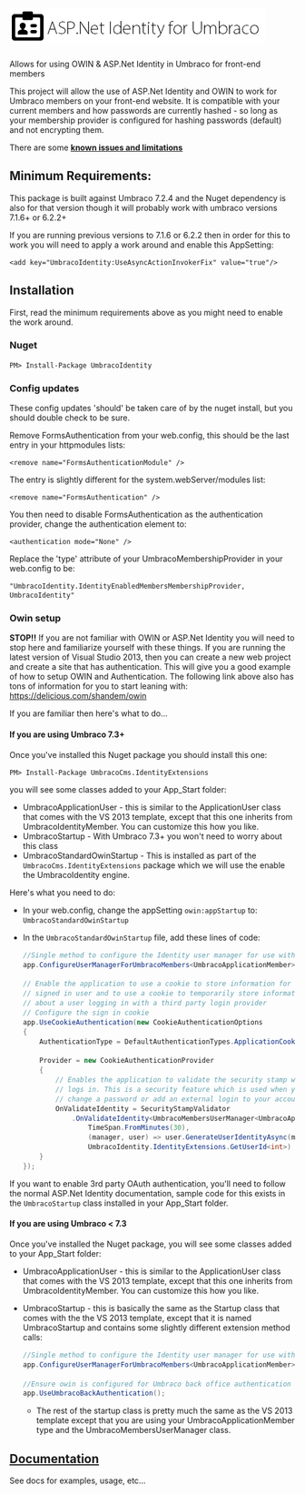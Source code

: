 ![ASP.Net Identity for Umbraco](logo.png?raw=true)
===============

Allows for using OWIN &amp; ASP.Net Identity in Umbraco for front-end members

This project will allow the use of ASP.Net Identity and OWIN to work for Umbraco members on your front-end website. It is compatible with your current members and how passwords are currently hashed - so long as your membership provider is configured for hashing passwords (default) and not encrypting them.

There are some **[known issues and limitations](https://github.com/Shandem/UmbracoIdentity/wiki/Known-Issues)**

## Minimum Requirements:

This package is built against Umbraco 7.2.4 and the Nuget dependency is also for that version though it will probably work with umbraco versions 7.1.6+ or 6.2.2+

If you are running previous versions to 7.1.6 or 6.2.2 then in order for this to work you will need to apply a work around and enable this AppSetting:

    <add key="UmbracoIdentity:UseAsyncActionInvokerFix" value="true"/>

## Installation

First, read the minimum requirements above as you might need to enable the work around.

### Nuget

    PM> Install-Package UmbracoIdentity

### Config updates

These config updates 'should' be taken care of by the nuget install, but you should double check to be sure.

Remove FormsAuthentication from your web.config, this should be the last entry in your httpmodules lists:

    <remove name="FormsAuthenticationModule" />
    
The entry is slightly different for the system.webServer/modules list:

    <remove name="FormsAuthentication" />
    
You then need to disable FormsAuthentication as the authentication provider, change the authentication element to:

    <authentication mode="None" />
    
Replace the 'type' attribute of your UmbracoMembershipProvider in your web.config to be:

    "UmbracoIdentity.IdentityEnabledMembersMembershipProvider, UmbracoIdentity"
    
### Owin setup

**STOP!!** If you are not familiar with OWIN or ASP.Net Identity you will need to stop here and familiarize yourself with these things. If you are running the latest version of Visual Studio 2013, then you can create a new web project and create a site that has authentication. This will give you a good example of how to setup OWIN and Authentication. The following link above also has tons of information for you to start leaning with: https://delicious.com/shandem/owin

If you are familiar then here's what to do... 

#### If you are using Umbraco 7.3+

Once you've installed this Nuget package you should install this one:

    PM> Install-Package UmbracoCms.IdentityExtensions

you will see some classes added to your App_Start folder:

* UmbracoApplicationUser - this is similar to the ApplicationUser class that comes with the VS 2013 template, except that this one inherits from UmbracoIdentityMember. You can customize this how you like.
* UmbracoStartup - With Umbraco 7.3+ you won't need to worry about this class
* UmbracoStandardOwinStartup - This is installed as part of the `UmbracoCms.IdentityExtensions` package which we will use the enable the UmbracoIdentity engine.

Here's what you need to do:

* In your web.config, change the appSetting `owin:appStartup` to: `UmbracoStandardOwinStartup`
* In the `UmbracoStandardOwinStartup` file, add these lines of code:

    ```csharp
    //Single method to configure the Identity user manager for use with Umbraco
    app.ConfigureUserManagerForUmbracoMembers<UmbracoApplicationMember>();
    
    // Enable the application to use a cookie to store information for the 
    // signed in user and to use a cookie to temporarily store information 
    // about a user logging in with a third party login provider 
    // Configure the sign in cookie
    app.UseCookieAuthentication(new CookieAuthenticationOptions
    {
        AuthenticationType = DefaultAuthenticationTypes.ApplicationCookie,
    
        Provider = new CookieAuthenticationProvider
        {
            // Enables the application to validate the security stamp when the user 
            // logs in. This is a security feature which is used when you 
            // change a password or add an external login to your account.  
            OnValidateIdentity = SecurityStampValidator
                .OnValidateIdentity<UmbracoMembersUserManager<UmbracoApplicationMember>, UmbracoApplicationMember, int>(
                    TimeSpan.FromMinutes(30),
                    (manager, user) => user.GenerateUserIdentityAsync(manager),
                    UmbracoIdentity.IdentityExtensions.GetUserId<int>)
        }
    });
    ```
    
If you want to enable 3rd party OAuth authentication, you'll need to follow the normal ASP.Net Identity documentation, sample code for this exists in the `UmbracoStartup` class installed in your App_Start folder.

#### If you are using Umbraco < 7.3

Once you've installed the Nuget package, you will see some classes added to your App_Start folder:

* UmbracoApplicationUser - this is similar to the ApplicationUser class that comes with the VS 2013 template, except that this one inherits from UmbracoIdentityMember. You can customize this how you like.
* UmbracoStartup - this is basically the same as the Startup class that comes with the the VS 2013 template, except that it is named UmbracoStartup and contains some slightly different extension method calls:

    ```csharp
    //Single method to configure the Identity user manager for use with Umbraco
    app.ConfigureUserManagerForUmbracoMembers<UmbracoApplicationMember>();
    
    //Ensure owin is configured for Umbraco back office authentication
    app.UseUmbracoBackAuthentication();
    ```

    * The rest of the startup class is pretty much the same as the VS 2013 template except that you are using your UmbracoApplicationMember type and the UmbracoMembersUserManager class.

## [Documentation](https://github.com/Shandem/UmbracoIdentity/wiki)

See docs for examples, usage, etc...
